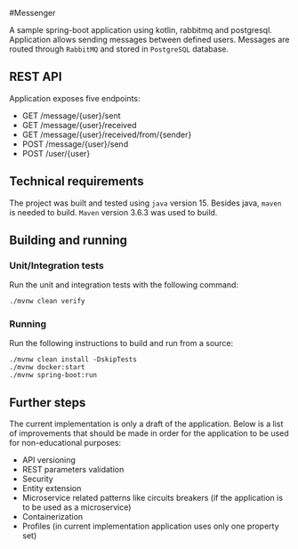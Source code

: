 #Messenger

A sample spring-boot application using kotlin, rabbitmq and postgresql.
Application allows sending messages between defined users. Messages are routed through `RabbitMQ` and stored in `PostgreSQL` database.

## REST API

Application exposes five endpoints:
* GET /message/{user}/sent
* GET /message/{user}/received
* GET /message/{user}/received/from/{sender}
* POST /message/{user}/send
* POST /user/{user}

## Technical requirements

The project was built and tested using `java` version 15.
Besides java, `maven` is needed to build. `Maven` version 3.6.3 was used to build.

## Building and running

### Unit/Integration tests

Run the unit and integration tests with the following command:

```bash
./mvnw clean verify
```

### Running

Run the following instructions to build and run from a source:

```shell
./mvnw clean install -DskipTests
./mvnw docker:start
./mvnw spring-boot:run
```

## Further steps
The current implementation is only a draft of the application. 
Below is a list of improvements that should be made in order for the application to be used for non-educational purposes:
* API versioning
* REST parameters validation
* Security 
* Entity extension 
* Microservice related patterns like circuits breakers (if the application is to be used as a microservice)
* Containerization
* Profiles (in current implementation application uses only one property set)



